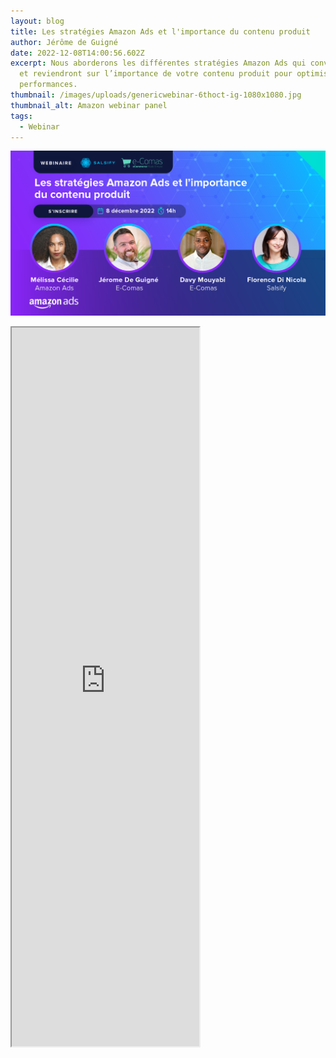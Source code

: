 ```yaml
---
layout: blog
title: Les stratégies Amazon Ads et l'importance du contenu produit
author: Jérôme de Guigné
date: 2022-12-08T14:00:56.602Z
excerpt: Nous aborderons les différentes stratégies Amazon Ads qui convertissent
  et reviendront sur l’importance de votre contenu produit pour optimiser vos
  performances.
thumbnail: /images/uploads/genericwebinar-6thoct-ig-1080x1080.jpg
thumbnail_alt: Amazon webinar panel
tags:
  - Webinar
---
```

![](/images/uploads/linkedin-amazon.png)

<iframe src="https://www.salsify.com/fr/resources/les-strategies-amazon-ads-et-du-contenu-produit?reg_source=referral-ecomas-unpaid-WBR-FR-ALL-2022-12-08-From-Great-content-to-great-advertising&utm_medium=referral&utm_source=ecomas&utm_campaign=WBR-FR-ALL-2022-12-08-From-Great-content-to-great-advertising"680" height="1150"></iframe>